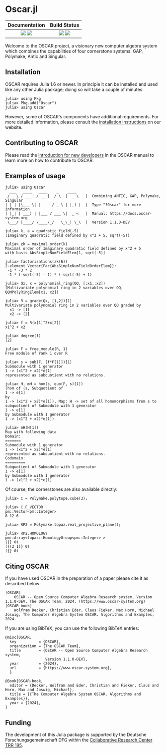 # Oscar.jl

| **Documentation**                                                         | **Build Status**                                      |
|:-------------------------------------------------------------------------:|:-----------------------------------------------------:|
| [![][docs-stable-img]][docs-stable-url] [![][docs-dev-img]][docs-dev-url] | [![][ga-img]][ga-url] [![][codecov-img]][codecov-url] |


Welcome to the OSCAR project, a visionary new computer algebra system
which combines the capabilities of four cornerstone systems: GAP,
Polymake, Antic and Singular.

## Installation

OSCAR requires Julia 1.6 or newer. In principle it can be installed and used
like any other Julia package; doing so will take a couple of minutes:

```
julia> using Pkg
julia> Pkg.add("Oscar")
julia> using Oscar
```

However, some of OSCAR's components have additional requirements.
For more detailed information, please consult the [installation
instructions](https://www.oscar-system.org/install/) on our website.

## Contributing to OSCAR

Please read the [introduction for new developers](https://docs.oscar-system.org/dev/DeveloperDocumentation/new_developers/)
in the OSCAR manual to learn more on how to contribute to OSCAR.

## Examples of usage

```
julia> using Oscar
  ___   ____   ____    _    ____
 / _ \ / ___| / ___|  / \  |  _ \   |  Combining ANTIC, GAP, Polymake, Singular
| | | |\___ \| |     / _ \ | |_) |  |  Type "?Oscar" for more information
| |_| | ___) | |___ / ___ \|  _ <   |  Manual: https://docs.oscar-system.org
 \___/ |____/ \____/_/   \_\_| \_\  |  Version 1.1.0-DEV

julia> k, a = quadratic_field(-5)
(Imaginary quadratic field defined by x^2 + 5, sqrt(-5))

julia> zk = maximal_order(k)
Maximal order of Imaginary quadratic field defined by x^2 + 5
with basis AbsSimpleNumFieldElem[1, sqrt(-5)]

julia> factorizations(zk(6))
2-element Vector{Fac{AbsSimpleNumFieldOrderElem}}:
 -1 * -3 * 2
 -1 * (-sqrt(-5) - 1) * (-sqrt(-5) + 1)

julia> Qx, x = polynomial_ring(QQ, [:x1,:x2])
(Multivariate polynomial ring in 2 variables over QQ, QQMPolyRingElem[x1, x2])

julia> R = grade(Qx, [1,2])[1]
Multivariate polynomial ring in 2 variables over QQ graded by
  x1 -> [1]
  x2 -> [2]

julia> f = R(x[1]^2+x[2])
x1^2 + x2

julia> degree(f)
[2]

julia> F = free_module(R, 1)
Free module of rank 1 over R

julia> s = sub(F, [f*F[1]])[1]
Submodule with 1 generator
1 -> (x1^2 + x2)*e[1]
represented as subquotient with no relations.

julia> H, mH = hom(s, quo(F, s)[1])
(hom of (s, Subquotient of
1 -> e[1]
by
1 -> (x1^2 + x2)*e[1]), Map: H -> set of all homomorphisms from s to subquotient of Submodule with 1 generator
1 -> e[1]
by Submodule with 1 generator
1 -> (x1^2 + x2)*e[1])

julia> mH(H[1])
Map with following data
Domain:
=======
Submodule with 1 generator
1 -> (x1^2 + x2)*e[1]
represented as subquotient with no relations.
Codomain:
=========
Subquotient of Submodule with 1 generator
1 -> e[1]
by Submodule with 1 generator
1 -> (x1^2 + x2)*e[1]
```

Of course, the cornerstones are also available directly:

```
julia> C = Polymake.polytope.cube(3);

julia> C.F_VECTOR
pm::Vector<pm::Integer>
8 12 6

julia> RP2 = Polymake.topaz.real_projective_plane();

julia> RP2.HOMOLOGY
pm::Array<topaz::HomologyGroup<pm::Integer> >
({} 0)
({(2 1)} 0)
({} 0)
```

## Citing OSCAR

If you have used OSCAR in the preparation of a paper please cite it as described below:

    [OSCAR]
        OSCAR -- Open Source Computer Algebra Research system, Version 1.1.0-DEV, The OSCAR Team, 2024. (https://www.oscar-system.org)
    [OSCAR-book]
        Wolfram Decker, Christian Eder, Claus Fieker, Max Horn, Michael Joswig, The Computer Algebra System OSCAR. Algorithms and Examples, 2024.

If you are using BibTeX, you can use the following BibTeX entries:

    @misc{OSCAR,
      key          = {OSCAR},
      organization = {The OSCAR Team},
      title        = {OSCAR -- Open Source Computer Algebra Research system,
                      Version 1.1.0-DEV},
      year         = {2024},
      url          = {https://www.oscar-system.org},
      }

    @Book{OSCAR-book,
      editor = {Decker, Wolfram and Eder, Christian and Fieker, Claus and Horn, Max and Joswig, Michael},
      title = {{The Computer Algebra System OSCAR. Algorithms and Examples}},
      year = {2024},
    }

## Funding

The development of this Julia package is supported by the Deutsche
Forschungsgemeinschaft DFG within the
[Collaborative Research Center TRR 195](https://www.computeralgebra.de/sfb/).

[docs-dev-img]: https://img.shields.io/badge/docs-dev-blue.svg
[docs-dev-url]: https://docs.oscar-system.org/dev/

[docs-stable-img]: https://img.shields.io/badge/docs-stable-blue.svg
[docs-stable-url]: https://docs.oscar-system.org/stable/

[ga-img]: https://github.com/oscar-system/Oscar.jl/workflows/Run%20tests/badge.svg
[ga-url]: https://github.com/oscar-system/Oscar.jl/actions?query=workflow%3A%22Run+tests%22

[codecov-img]: https://codecov.io/gh/oscar-system/Oscar.jl/branch/master/graph/badge.svg?branch=master
[codecov-url]: https://codecov.io/gh/oscar-system/Oscar.jl
